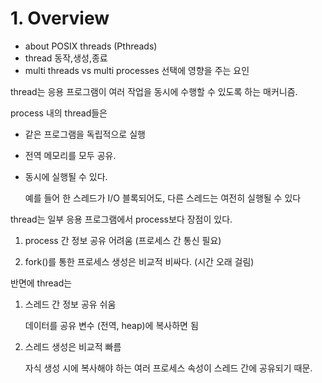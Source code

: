 # 1. Overview

- about POSIX threads (Pthreads)
- thread 동작,생성,종료
- multi threads vs multi processes 선택에 영향을 주는 요인

thread는 응용 프로그램이 여러 작업을 동시에 수행할 수 있도록 하는 매커니즘.

process 내의 thread들은 
- 같은 프로그램을 독립적으로 실행
- 전역 메모리를 모두 공유.
- 동시에 실행될 수 있다.

  예를 들어 한 스레드가 I/O 블록되어도, 다른 스레드는 여전히 실행될 수 있다


thread는 일부 응용 프로그램에서 process보다 장점이 있다.
1. process 간 정보 공유 어려움 (프로세스 간 통신 필요)

2. fork()를 통한 프로세스 생성은 비교적 비싸다. (시간 오래 걸림)

반면에 thread는 
1. 스레드 간 정보 공유 쉬움
  
   데이터를 공유 변수 (전역, heap)에 복사하면 됨

2. 스레드 생성은 비교적 빠름
  
   자식 생성 시에 복사해야 하는 여러 프로세스 속성이 스레드 간에 공유되기 때문.       
